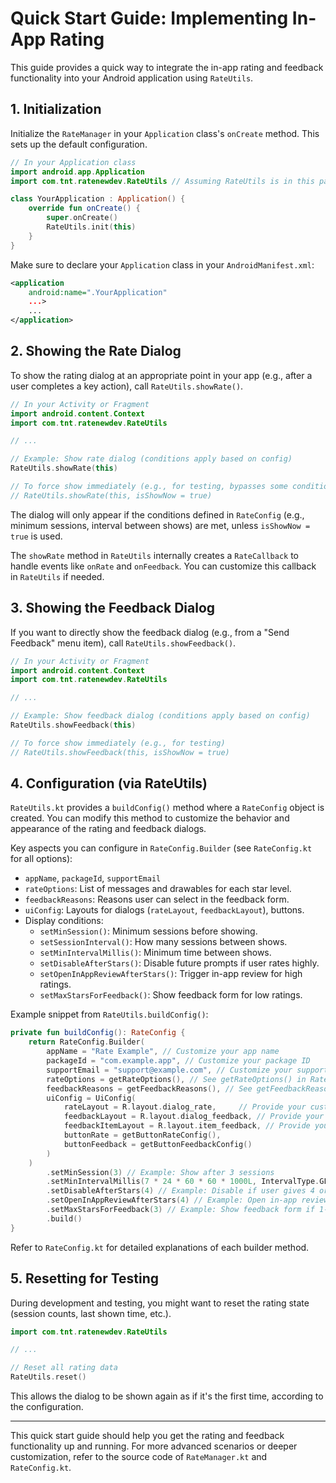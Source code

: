 # Quick Start Guide: Implementing In-App Rating

This guide provides a quick way to integrate the in-app rating and feedback functionality into your Android application using `RateUtils`.

## 1. Initialization

Initialize the `RateManager` in your `Application` class's `onCreate` method. This sets up the default configuration.

```kotlin
// In your Application class
import android.app.Application
import com.tnt.ratenewdev.RateUtils // Assuming RateUtils is in this package

class YourApplication : Application() {
    override fun onCreate() {
        super.onCreate()
        RateUtils.init(this)
    }
}
```

Make sure to declare your `Application` class in your `AndroidManifest.xml`:
```xml
<application
    android:name=".YourApplication"
    ...>
    ...
</application>
```

## 2. Showing the Rate Dialog

To show the rating dialog at an appropriate point in your app (e.g., after a user completes a key action), call `RateUtils.showRate()`.

```kotlin
// In your Activity or Fragment
import android.content.Context
import com.tnt.ratenewdev.RateUtils

// ...

// Example: Show rate dialog (conditions apply based on config)
RateUtils.showRate(this)

// To force show immediately (e.g., for testing, bypasses some conditions)
// RateUtils.showRate(this, isShowNow = true)
```
The dialog will only appear if the conditions defined in `RateConfig` (e.g., minimum sessions, interval between shows) are met, unless `isShowNow = true` is used.

The `showRate` method in `RateUtils` internally creates a `RateCallback` to handle events like `onRate` and `onFeedback`. You can customize this callback in `RateUtils` if needed.

## 3. Showing the Feedback Dialog

If you want to directly show the feedback dialog (e.g., from a "Send Feedback" menu item), call `RateUtils.showFeedback()`.

```kotlin
// In your Activity or Fragment
import android.content.Context
import com.tnt.ratenewdev.RateUtils

// ...

// Example: Show feedback dialog (conditions apply based on config)
RateUtils.showFeedback(this)

// To force show immediately (e.g., for testing)
// RateUtils.showFeedback(this, isShowNow = true)
```

## 4. Configuration (via RateUtils)

`RateUtils.kt` provides a `buildConfig()` method where a `RateConfig` object is created. You can modify this method to customize the behavior and appearance of the rating and feedback dialogs.

Key aspects you can configure in `RateConfig.Builder` (see `RateConfig.kt` for all options):

*   `appName`, `packageId`, `supportEmail`
*   `rateOptions`: List of messages and drawables for each star level.
*   `feedbackReasons`: Reasons user can select in the feedback form.
*   `uiConfig`: Layouts for dialogs (`rateLayout`, `feedbackLayout`), buttons.
*   Display conditions:
    *   `setMinSession()`: Minimum sessions before showing.
    *   `setSessionInterval()`: How many sessions between shows.
    *   `setMinIntervalMillis()`: Minimum time between shows.
    *   `setDisableAfterStars()`: Disable future prompts if user rates highly.
    *   `setOpenInAppReviewAfterStars()`: Trigger in-app review for high ratings.
    *   `setMaxStarsForFeedback()`: Show feedback form for low ratings.

Example snippet from `RateUtils.buildConfig()`:
```kotlin
private fun buildConfig(): RateConfig {
    return RateConfig.Builder(
        appName = "Rate Example", // Customize your app name
        packageId = "com.example.app", // Customize your package ID
        supportEmail = "support@example.com", // Customize your support email
        rateOptions = getRateOptions(), // See getRateOptions() in RateUtils
        feedbackReasons = getFeedbackReasons(), // See getFeedbackReasons() in RateUtils
        uiConfig = UiConfig(
            rateLayout = R.layout.dialog_rate,     // Provide your custom layout
            feedbackLayout = R.layout.dialog_feedback, // Provide your custom layout
            feedbackItemLayout = R.layout.item_feedback, // Provide your custom layout
            buttonRate = getButtonRateConfig(),
            buttonFeedback = getButtonFeedbackConfig()
        )
    )
        .setMinSession(3) // Example: Show after 3 sessions
        .setMinIntervalMillis(7 * 24 * 60 * 60 * 1000L, IntervalType.GLOBAL) // Example: 7 days global interval
        .setDisableAfterStars(4) // Example: Disable if user gives 4 or 5 stars
        .setOpenInAppReviewAfterStars(4) // Example: Open in-app review if 4 or 5 stars
        .setMaxStarsForFeedback(3) // Example: Show feedback form if 1-3 stars
        .build()
}
```
Refer to `RateConfig.kt` for detailed explanations of each builder method.

## 5. Resetting for Testing

During development and testing, you might want to reset the rating state (session counts, last shown time, etc.).

```kotlin
import com.tnt.ratenewdev.RateUtils

// ...

// Reset all rating data
RateUtils.reset()
```
This allows the dialog to be shown again as if it's the first time, according to the configuration.

---

This quick start guide should help you get the rating and feedback functionality up and running. For more advanced scenarios or deeper customization, refer to the source code of `RateManager.kt` and `RateConfig.kt`.
